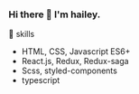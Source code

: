 ### Hi there 👋 I'm hailey.


🌱 skills

- HTML, CSS, Javascript ES6+
- React.js, Redux, Redux-saga
- Scss, styled-components
- typescript

